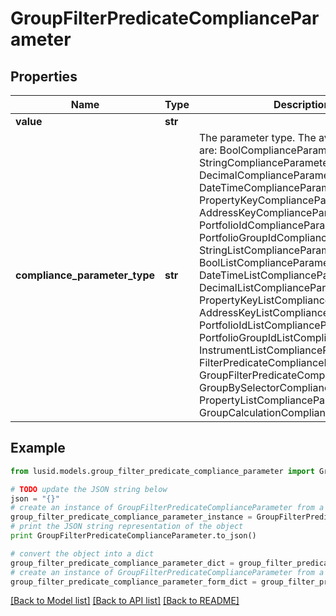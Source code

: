 # GroupFilterPredicateComplianceParameter


## Properties
Name | Type | Description | Notes
------------ | ------------- | ------------- | -------------
**value** | **str** |  | 
**compliance_parameter_type** | **str** | The parameter type. The available values are: BoolComplianceParameter, StringComplianceParameter, DecimalComplianceParameter, DateTimeComplianceParameter, PropertyKeyComplianceParameter, AddressKeyComplianceParameter, PortfolioIdComplianceParameter, PortfolioGroupIdComplianceParameter, StringListComplianceParameter, BoolListComplianceParameter, DateTimeListComplianceParameter, DecimalListComplianceParameter, PropertyKeyListComplianceParameter, AddressKeyListComplianceParameter, PortfolioIdListComplianceParameter, PortfolioGroupIdListComplianceParameter, InstrumentListComplianceParameter, FilterPredicateComplianceParameter, GroupFilterPredicateComplianceParameter, GroupBySelectorComplianceParameter, PropertyListComplianceParameter, GroupCalculationComplianceParameter | 

## Example

```python
from lusid.models.group_filter_predicate_compliance_parameter import GroupFilterPredicateComplianceParameter

# TODO update the JSON string below
json = "{}"
# create an instance of GroupFilterPredicateComplianceParameter from a JSON string
group_filter_predicate_compliance_parameter_instance = GroupFilterPredicateComplianceParameter.from_json(json)
# print the JSON string representation of the object
print GroupFilterPredicateComplianceParameter.to_json()

# convert the object into a dict
group_filter_predicate_compliance_parameter_dict = group_filter_predicate_compliance_parameter_instance.to_dict()
# create an instance of GroupFilterPredicateComplianceParameter from a dict
group_filter_predicate_compliance_parameter_form_dict = group_filter_predicate_compliance_parameter.from_dict(group_filter_predicate_compliance_parameter_dict)
```
[[Back to Model list]](../README.md#documentation-for-models) [[Back to API list]](../README.md#documentation-for-api-endpoints) [[Back to README]](../README.md)


